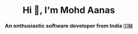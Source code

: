 <h1 align="center">Hi 👋, I'm Mohd Aanas</h1>
<h3 align="center">An enthusiastic software developer from India 🇮🇳</h3>
